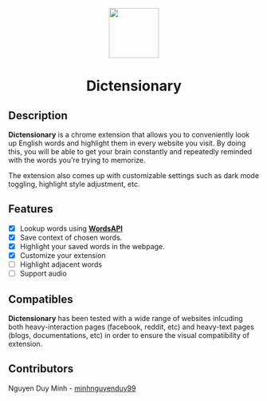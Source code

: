 <p align="center">
	<img src="https://i.im.ge/2021/08/08/0iber.png" width="100px"/>
	<h1 align="center">
		<strong>Dictensionary</strong>
	</h1>
</p>

## Description

**Dictensionary** is a chrome extension that allows you to conveniently look up English words and highlight them in every website you visit. By doing this, you will be able to get your brain constantly and repeatedly reminded with the words you're trying to memorize. 

The extension also comes up with customizable settings such as dark mode toggling, highlight style adjustment, etc.

## Features

- [x] Lookup words using [**WordsAPI**](https://rapidapi.com/dpventures/api/wordsapi/)
- [x] Save context of chosen words.
- [x] Highlight your saved words in the webpage. 
- [x] Customize your extension
- [ ] Highlight adjacent words
- [ ] Support audio

## Compatibles

**Dictensionary** has been tested with a wide range of websites inlcuding both heavy-interaction pages (facebook, reddit, etc) and heavy-text pages (blogs, documentations, etc) in order to ensure the visual compatibility of extension.

## Contributors

Nguyen Duy Minh - [minhnguyenduy99](https://github.com/minhnguyenduy99)

